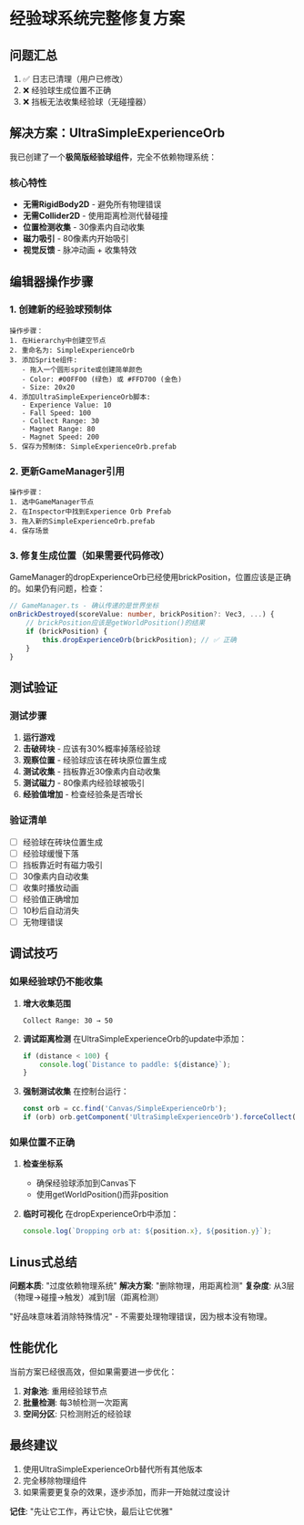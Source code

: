 # 经验球系统完整修复方案

## 问题汇总
1. ✅ 日志已清理（用户已修改）
2. ❌ 经验球生成位置不正确
3. ❌ 挡板无法收集经验球（无碰撞器）

## 解决方案：UltraSimpleExperienceOrb

我已创建了一个**极简版经验球组件**，完全不依赖物理系统：

### 核心特性
- **无需RigidBody2D** - 避免所有物理错误
- **无需Collider2D** - 使用距离检测代替碰撞
- **位置检测收集** - 30像素内自动收集
- **磁力吸引** - 80像素内开始吸引
- **视觉反馈** - 脉冲动画 + 收集特效

## 编辑器操作步骤

### 1. 创建新的经验球预制体

```
操作步骤：
1. 在Hierarchy中创建空节点
2. 重命名为: SimpleExperienceOrb
3. 添加Sprite组件:
   - 拖入一个圆形sprite或创建简单颜色
   - Color: #00FF00 (绿色) 或 #FFD700 (金色)
   - Size: 20x20
4. 添加UltraSimpleExperienceOrb脚本:
   - Experience Value: 10
   - Fall Speed: 100
   - Collect Range: 30
   - Magnet Range: 80
   - Magnet Speed: 200
5. 保存为预制体: SimpleExperienceOrb.prefab
```

### 2. 更新GameManager引用

```
操作步骤：
1. 选中GameManager节点
2. 在Inspector中找到Experience Orb Prefab
3. 拖入新的SimpleExperienceOrb.prefab
4. 保存场景
```

### 3. 修复生成位置（如果需要代码修改）

GameManager的dropExperienceOrb已经使用brickPosition，位置应该是正确的。如果仍有问题，检查：

```typescript
// GameManager.ts - 确认传递的是世界坐标
onBrickDestroyed(scoreValue: number, brickPosition?: Vec3, ...) {
    // brickPosition应该是getWorldPosition()的结果
    if (brickPosition) {
        this.dropExperienceOrb(brickPosition); // ✅ 正确
    }
}
```

## 测试验证

### 测试步骤
1. **运行游戏**
2. **击破砖块** - 应该有30%概率掉落经验球
3. **观察位置** - 经验球应该在砖块原位置生成
4. **测试收集** - 挡板靠近30像素内自动收集
5. **测试磁力** - 80像素内经验球被吸引
6. **经验值增加** - 检查经验条是否增长

### 验证清单
- [ ] 经验球在砖块位置生成
- [ ] 经验球缓慢下落
- [ ] 挡板靠近时有磁力吸引
- [ ] 30像素内自动收集
- [ ] 收集时播放动画
- [ ] 经验值正确增加
- [ ] 10秒后自动消失
- [ ] 无物理错误

## 调试技巧

### 如果经验球仍不能收集

1. **增大收集范围**
   ```
   Collect Range: 30 → 50
   ```

2. **调试距离检测**
   在UltraSimpleExperienceOrb的update中添加：
   ```typescript
   if (distance < 100) {
       console.log(`Distance to paddle: ${distance}`);
   }
   ```

3. **强制测试收集**
   在控制台运行：
   ```javascript
   const orb = cc.find('Canvas/SimpleExperienceOrb');
   if (orb) orb.getComponent('UltraSimpleExperienceOrb').forceCollect();
   ```

### 如果位置不正确

1. **检查坐标系**
   - 确保经验球添加到Canvas下
   - 使用getWorldPosition()而非position

2. **临时可视化**
   在dropExperienceOrb中添加：
   ```typescript
   console.log(`Dropping orb at: ${position.x}, ${position.y}`);
   ```

## Linus式总结

**问题本质**: "过度依赖物理系统"
**解决方案**: "删除物理，用距离检测"
**复杂度**: 从3层（物理→碰撞→触发）减到1层（距离检测）

"好品味意味着消除特殊情况" - 不需要处理物理错误，因为根本没有物理。

## 性能优化

当前方案已经很高效，但如果需要进一步优化：

1. **对象池**: 重用经验球节点
2. **批量检测**: 每3帧检测一次距离
3. **空间分区**: 只检测附近的经验球

## 最终建议

1. 使用UltraSimpleExperienceOrb替代所有其他版本
2. 完全移除物理组件
3. 如果需要更复杂的效果，逐步添加，而非一开始就过度设计

**记住**: "先让它工作，再让它快，最后让它优雅"